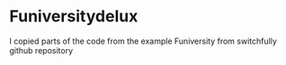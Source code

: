 # Funiversitydelux

I copied parts of the code from the example Funiversity from switchfully github repository